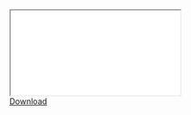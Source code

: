<div id="Iframe-Master-CC-and-Rs" class="set-margin set-border center-block-horiz">
  <div class="responsive-wrapper 
     responsive-wrapper-wxh-572x612"
     style="-webkit-overflow-scrolling: touch; overflow: auto;">

<iframe src="/Dissertations/29_MLE_Regression_Main.pdf"> 
<p style="font-size: 110%;"><em><strong>ERROR: </strong>  
There seems to be a problem opening in your browser. Either try another browser or you could download from or view </em> <a href="/Dissertations/29_MLE_Regression_Main.pdf">here</a>
</iframe>
    
  </div>
</div>

<div>
<a href="/Dissertations/29_MLE_Regression_Main.pdf">Download</a>
</div>
